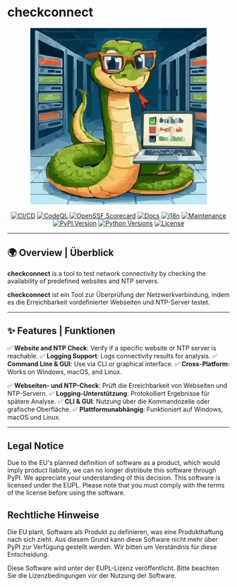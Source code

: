 # checkconnect

<div align="center">
<img src="https://raw.githubusercontent.com/jmuelbert/checkconnect/main/docs/assets/images/logo.svg" alt="checkconnect logo" width="400" role="img">

[![CI/CD](https://github.com/jmuelbert/checkconnect/actions/workflows/ci.yml/badge.svg)](https://github.com/jmuelbert/checkconnect/actions/workflows/ci.yml)
[![CodeQL](https://github.com/jmuelbert/checkconnect/actions/workflows/codeql-analysis.yml/badge.svg)](https://github.com/jmuelbert/checkconnect/actions/workflows/codeql-analysis.yml)
[![OpenSSF Scorecard](https://github.com/jmuelbert/checkconnect/actions/workflows/scorecard.yml/badge.svg)](https://github.com/jmuelbert/checkconnect/actions/workflows/scorecard.yml)
[![Docs](https://github.com/jmuelbert/checkconnect/actions/workflows/docs-deploy.yml/badge.svg)](https://jmuelbert.github.io/checkconnect/)
[![i18n](https://github.com/jmuelbert/checkconnect/actions/workflows/i18n.yml/badge.svg)](https://github.com/jmuelbert/checkconnect/actions/workflows/i18n.yml)
[![Maintenance](https://github.com/jmuelbert/checkconnect/actions/workflows/maintenance.yml/badge.svg)](https://github.com/jmuelbert/checkconnect/actions/workflows/maintenance.yml)
[![PyPI Version](https://img.shields.io/pypi/v/checkconnect.svg?logo=pypi&label=PyPI)](https://pypi.org/project/checkconnect/)
[![Python Versions](https://img.shields.io/pypi/pyversions/checkconnect.svg?logo=python&label=Python)](https://pypi.org/project/checkconnect/)
[![License](https://img.shields.io/badge/license-EUPL-blue.svg)](https://joinup.ec.europa.eu/page/eupl-text-11-12)
</div>

---

## 🌍 Overview | Überblick

**checkconnect** is a tool to test network connectivity by checking the availability of predefined websites and NTP servers.

**checkconnect** ist ein Tool zur Überprüfung der Netzwerkverbindung, indem es die Erreichbarkeit vordefinierter Webseiten und NTP-Server testet.

---

## ✨ Features | Funktionen

✅ **Website and NTP Check**: Verify if a specific website or NTP server is reachable.
✅ **Logging Support**: Logs connectivity results for analysis.
✅ **Command Line & GUI**: Use via CLI or graphical interface.
✅ **Cross-Platform**: Works on Windows, macOS, and Linux.

✅ **Webseiten- und NTP-Check**: Prüft die Erreichbarkeit von Webseiten und NTP-Servern.
✅ **Logging-Unterstützung**: Protokolliert Ergebnisse für spätere Analyse.
✅ **CLI & GUI**: Nutzung über die Kommandozeile oder grafische Oberfläche.
✅ **Plattformunabhängig**: Funktioniert auf Windows, macOS und Linux.

---
## Legal Notice
Due to the EU's planned definition of software as a product, which would imply product liability, we can no longer distribute this software through PyPI. We appreciate your understanding of this decision.
This software is licensed under the EUPL. Please note that you must comply with the terms of the license before using the software.

## Rechtliche Hinweise

Die EU plant, Software als Produkt zu definieren, was eine Produkthaftung nach sich zieht. Aus diesem Grund kann diese Software nicht mehr über PyPI zur Verfügung gestellt werden. Wir bitten um Verständnis für diese Entscheidung.

Diese Software wird unter der EUPL-Lizenz veröffentlicht. Bitte beachten Sie die Lizenzbedingungen vor der Nutzung der Software.
